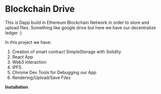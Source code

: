 # Blockchain Drive
This is Dapp build in Ethereum Blockchain Network in order to store and upload files. Something like google drive but here we have our decentralize ledger :)

In this project we have:
1. Creation of smart contract SimpleStorage with Solidity
2. React App 
3. Web3 interaction
4. IPFS 
5. Chrome Dev Tools for Debugging our App
6. Rendering/Upload/Save Files

**Installation**
